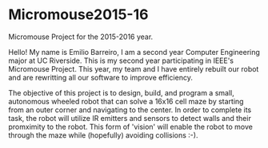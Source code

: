# Micromouse2015-16
Micromouse Project for the 2015-2016 year.


Hello! My name is Emilio Barreiro, I am a second year Computer Engineering major at UC Riverside. This is my second year participating in IEEE's Micromouse Project. This year, my team and I have entirely rebuilt our robot and are rewritting all our software to improve efficiency.

The objective of this project is to design, build, and program a small, autonomous wheeled robot that can solve a 16x16 cell maze by starting from an outer corner and navigating to the center. In order to complete its task, the robot will utilize IR emitters and sensors to detect walls and their promximity to the robot. This form of 'vision' will enable the robot to move through the maze while (hopefully) avoiding collisions :-).
